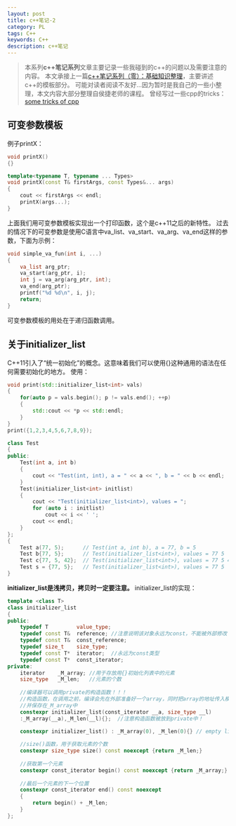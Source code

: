 ```yaml
---
layout: post
title: c++笔记-2
category: PL
tags: C++
keywords: C++
description: c++笔记
---
```

> 本系列**c++笔记系列**文章主要记录一些我碰到的c++的问题以及需要注意的内容。
> 本文承接上一篇[c++笔记系列（零）：基础知识整理](https://www.canftin.com/2018/c++笔记系列_零_基础知识整理/)，主要讲述c++的模板部分。
> 可能对读者阅读不友好...因为暂时是我自己的一些小整理，本文内容大部分整理自侯捷老师的课程。
> 曾经写过一些cpp的tricks： [some tricks of cpp](https://www.canftin.com/2017/some-tricks-of-cpp/)

## 可变参数模板

例子printX：
```c++
void printX()
{}

template<typename T, typename ... Types>
void printX(const T& firstArgs, const Types&... args)
{
    cout << firstArgs << endl;
    printX(args...);
}
```
上面我们用可变参数模板实现出一个打印函数，这个是c++11之后的新特性。
过去的情况下的可变参数是使用C语言中va_list、va_start、va_arg、va_end这样的参数，下面为示例：
<!--more-->
```c
void simple_va_fun(int i, ...) 
{ 
    va_list arg_ptr; 
    va_start(arg_ptr, i); 
    int j = va_arg(arg_ptr, int); 
    va_end(arg_ptr); 
    printf("%d %d\n", i, j); 
    return; 
}
```

可变参数模板的用处在于递归函数调用。

## 关于initializer_list
C++11引入了“统一初始化”的概念。这意味着我们可以使用{}这种通用的语法在任何需要初始化的地方。
使用：
```c++
void print(std::initializer_list<int> vals)
{
    for(auto p = vals.begin(); p != vals.end(); ++p)
    {
        std::cout << *p << std::endl;
    }
}
print({1,2,3,4,5,6,7,8,9});
```

```c++
class Test
{
public:
    Test(int a, int b)
    {
        cout << "Test(int, int), a = " << a << ", b = " << b << endl;
    }
    Test(initializer_list<int> initlist)
    {
        cout << "Test(initializer_list<int>), values = ";
        for (auto i : initlist)
            cout << i << ' ';
        cout << endl;
    }
};
{
    Test a(77, 5);      // Test(int a, int b), a = 77, b = 5
    Test b{77, 5};      // Test(initializer_list<int>), values = 77 5
    Test c{77, 5, 42};  // Test(initializer_list<int>), values = 77 5 42
    Test s = {77, 5};   // Test(initializer_list<int>), values = 77 5
}
```
**initializer_list是浅拷贝，拷贝时一定要注意。**
initializer_list的实现：
```c++
template <class T>
class initializer_list
{
public:
    typedef T         value_type;
    typedef const T&  reference; //注意说明该对象永远为const，不能被外部修改！
    typedef const T&  const_reference;
    typedef size_t    size_type;
    typedef const T*  iterator;  //永远为const类型
    typedef const T*  const_iterator;
private:
    iterator    _M_array; //用于存放用{}初始化列表中的元素
    size_type   _M_len;   //元素的个数
    
    //编译器可以调用private的构造函数！！！
    //构造函数，在调用之前，编译会先在外部准备好一个array，同时把array的地址传入模板
    //并保存在_M_array中
    constexpr initializer_list(const_iterator __a, size_type __l)
    :_M_array(__a),_M_len(__l){};  //注意构造函数被放到private中！

    constexpr initializer_list() : _M_array(0), _M_len(0){} // empty list，无参构造函数
    
    //size()函数，用于获取元素的个数
    constexpr size_type size() const noexcept {return _M_len;}
    
    //获取第一个元素
    constexpr const_iterator begin() const noexcept {return _M_array;}
    
    //最后一个元素的下一个位置
    constexpr const_iterator end() const noexcept
    {
        return begin() + _M_len;
    }  
};
```